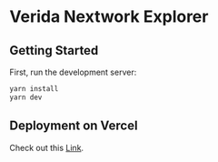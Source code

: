 # Verida Nextwork Explorer

## Getting Started

First, run the development server:

```bash
yarn install
yarn dev

```

## Deployment on Vercel

Check out this [Link](https://network-explorer-three.vercel.app/).
